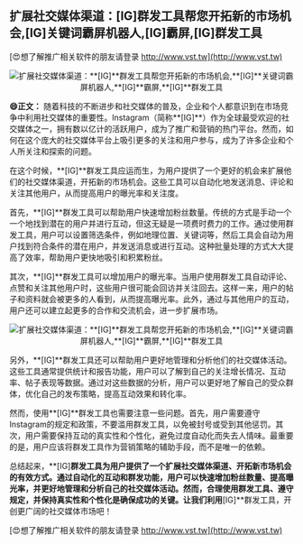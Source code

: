 ## **扩展社交媒体渠道：**[IG]**群发工具帮您开拓新的市场机会,**[IG]**关键词霸屏机器人,**[IG]**霸屏,**[IG]**群发工具**

[😍想了解推广相关软件的朋友请登录 http://www.vst.tw](http://www.vst.tw)

 <center><img src="https://vst.tw/MP4/tuiguang/png/4.png" alt="扩展社交媒体渠道：**[IG]**群发工具帮您开拓新的市场机会,**[IG]**关键词霸屏机器人,**[IG]**霸屏,**[IG]**群发工具"></center>

**😄正文：**
随着科技的不断进步和社交媒体的普及，企业和个人都意识到在市场竞争中利用社交媒体的重要性。Instagram（简称**[IG]**）作为全球最受欢迎的社交媒体之一，拥有数以亿计的活跃用户，成为了推广和营销的热门平台。然而，如何在这个庞大的社交媒体平台上吸引更多的关注和用户参与，成为了许多企业和个人所关注和探索的问题。

在这个时候，**[IG]**群发工具应运而生，为用户提供了一个更好的机会来扩展他们的社交媒体渠道，开拓新的市场机会。这些工具可以自动化地发送消息、评论和关注其他用户，从而提高用户的曝光率和关注度。

首先，**[IG]**群发工具可以帮助用户快速增加粉丝数量。传统的方式是手动一个一个地找到潜在的用户并进行互动，但这无疑是一项费时费力的工作。通过使用群发工具，用户可以设置筛选条件，例如地理位置、关键词等，然后工具会自动为用户找到符合条件的潜在用户，并发送消息或进行互动。这种批量处理的方式大大提高了效率，帮助用户更快地吸引和积累粉丝。

其次，**[IG]**群发工具可以增加用户的曝光率。当用户使用群发工具自动评论、点赞和关注其他用户时，这些用户很可能会回访并关注回去。这样一来，用户的帖子和资料就会被更多的人看到，从而提高曝光率。此外，通过与其他用户的互动，用户还可以建立起更多的合作和交流机会，进一步扩展市场。

 <center><img src="https://vst.tw/MP4/tuiguang/png/0.png" alt="扩展社交媒体渠道：**[IG]**群发工具帮您开拓新的市场机会,**[IG]**关键词霸屏机器人,**[IG]**霸屏,**[IG]**群发工具"></center>

另外，**[IG]**群发工具还可以帮助用户更好地管理和分析他们的社交媒体活动。这些工具通常提供统计和报告功能，用户可以了解到自己的关注增长情况、互动率、帖子表现等数据。通过对这些数据的分析，用户可以更好地了解自己的受众群体，优化自己的发布策略，提高互动效果和转化率。

然而，使用**[IG]**群发工具也需要注意一些问题。首先，用户需要遵守Instagram的规定和政策，不要滥用群发工具，以免被封号或受到其他惩罚。其次，用户需要保持互动的真实性和个性化，避免过度自动化而失去人情味。最重要的是，用户应该将群发工具作为营销策略的辅助手段，而不是唯一的依赖。

总结起来，**[IG]**群发工具为用户提供了一个扩展社交媒体渠道、开拓新市场机会的有效方式。通过自动化的互动和群发功能，用户可以快速增加粉丝数量、提高曝光率，并更好地管理和分析自己的社交媒体活动。然而，合理使用群发工具、遵守规定，并保持真实性和个性化是确保成功的关键。让我们利用**[IG]**群发工具，开创更广阔的社交媒体市场吧！

[😍想了解推广相关软件的朋友请登录 http://www.vst.tw](http://www.vst.tw)



